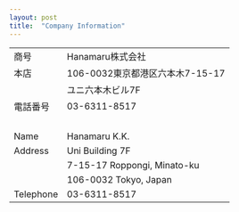 ```yaml
---
layout: post
title:  "Company Information"
---
```



|         ||
|:--------|:--|
|商号     |Hanamaru株式会社|
|本店     |106-0032東京都港区六本木7-15-17|
|         |ユニ六本木ビル7F|
|電話番号 |03-6311-8517|
|&nbsp;|&nbsp;|
|Name     |Hanamaru K.K.|
|Address  |Uni Building 7F|
|         |7-15-17 Roppongi, Minato-ku|
|         |106-0032 Tokyo, Japan|
|Telephone|03-6311-8517|


